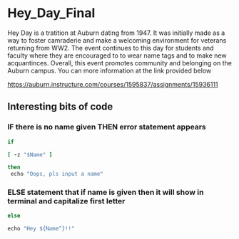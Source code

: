# Hey_Day_Final
Hey Day is a tratition at Auburn dating from 1947. It was initially made as a way to foster camraderie and make a welcoming environment for veterans returning from WW2. The event continues to this day for students and faculty where they are encouraged to to wear name tags and to make new acquantinces. Overall, this event promotes community and belonging on the Auburn campus. You can more information at the link provided below

https://auburn.instructure.com/courses/1595837/assignments/15936111

## Interesting bits of code
  ### IF there is no name given THEN error statement appears
```ruby
if

[ -z "$Name" ]

then
 echo "Oops, pls input a name"
```
  ### ELSE statement that if name is given then it will show in terminal and capitalize first letter
```ruby
else

echo "Hey ${Name^}!!"
```

